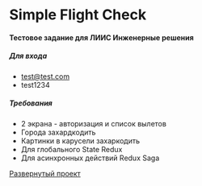 # Simple Flight Check 
#### Тестовое задание для ЛИИС Инженерные решения

##### Для входа 
* test@test.com
* test1234

##### Требования
* 2 экрана - авторизация и список вылетов
* Города захардкодить
* Картинки в карусели захаркодить 
* Для глобального State Redux
* Для асинхронных действий Redux Saga

[Развернутый проект](https://flightlisttest.herokuapp.com/)
